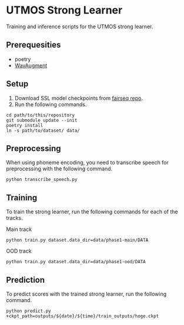 # UTMOS Strong Learner

Training and inference scripts for the UTMOS strong learner.

## Prerequesities

* poetry
* [WavAugment](https://github.com/facebookresearch/WavAugment)

## Setup
1. Download SSL model checkpoints from [fairseq repo](https://github.com/pytorch/fairseq).
1. Run the following commands.
```shell
cd path/to/this/repository
git submodule update --init
poetry install
ln -s path/to/dataset/ data/
```

## Preprocessing
When using phoneme encoding, you need to transcribe speech for preprocessing with the following command.
```shell
python transcribe_speech.py
```

## Training

To train the strong learner, run the following commands for each of the tracks.

Main track
```shell
python train.py dataset.data_dir=data/phase1-main/DATA
```
OOD track
```shell
python train.py dataset.data_dir=data/phase1-ood/DATA
```

## Prediction 
To predict scores with the trained strong learner, run the following command.
```shell
python predict.py +ckpt_path=outputs/${date}/${time}/train_outputs/hoge.ckpt
```